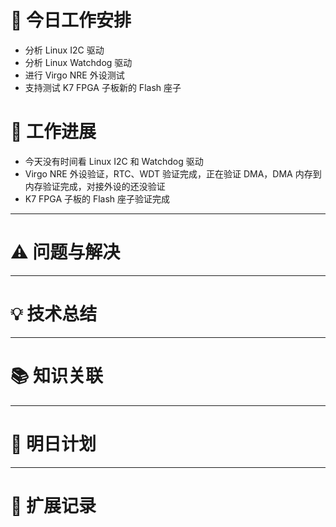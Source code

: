 



# **🔧 今日工作安排**
- 分析 Linux I2C 驱动
- 分析 Linux Watchdog 驱动
- 进行 Virgo NRE 外设测试
- 支持测试 K7 FPGA 子板新的 Flash 座子


# **📌 工作进展**
- 今天没有时间看 Linux I2C 和 Watchdog 驱动
- Virgo NRE 外设验证，RTC、WDT 验证完成，正在验证 DMA，DMA 内存到内存验证完成，对接外设的还没验证
- K7 FPGA 子板的 Flash 座子验证完成


---

# **⚠️ 问题与解决**


---

# **💡 技术总结**


---

# **📚 知识关联**


---
# **📌 明日计划**


---

# **💬 扩展记录**



